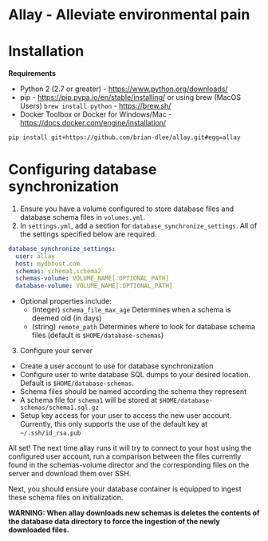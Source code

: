 # Allay - Alleviate environmental pain

# Installation
**Requirements**
- Python 2 (2.7 or greater) - https://www.python.org/downloads/
- pip - https://pip.pypa.io/en/stable/installing/ or using brew (MacOS Users) `brew install python` - https://brew.sh/
- Docker Toolbox or Docker for Windows/Mac - https://docs.docker.com/engine/installation/

```bash
pip install git+https://github.com/brian-dlee/allay.git#egg=allay
```

# Configuring database synchronization

1. Ensure you have a volume configured to store database files and database schema files in `volumes.yml`.
2. In `settings.yml`, add a section for `database_synchronize_settings`. All of the settings specified below are required.
```yml
database_synchronize_settings:
  user: allay
  host: mydbhost.com
  schemas: schema1,schema2
  schemas-volume: VOLUME_NAME[:OPTIONAL_PATH]
  database-volume: VOLUME_NAME[:OPTIONAL_PATH]
```
  * Optional properties include:
    * (integer) `schema_file_max_age` Determines when a schema is deemed old (in days)
    * (string)  `remote_path` Determines where to look for database schema files (default is `$HOME/database-schemas`)
3. Configure your server
  * Create a user account to use for database synchronization
  * Configure user to write database SQL dumps to your desired location. Default is `$HOME/database-schemas`.
  * Schema files should be named according the schema they represent
  * A schema file for `schema1` will be stored at `$HOME/database-schemas/schema1.sql.gz`
  * Setup key access for your user to access the new user account. Currently, this only supports the use of the default key at `~/.ssh/id_rsa.pub`

All set! The next time allay runs it will try to connect to your host using the configured user account, run a comparison between the files currently found in the schemas-volume director and the corresponding files on the server and download them over SSH.

Next, you should ensure your database container is equipped to ingest these schema files on initialization.

**WARNING: When allay downloads new schemas is deletes the contents of the database data directory to force the ingestion of the newly downloaded files.**
